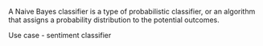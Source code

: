 A Naive Bayes classifier is a type of probabilistic classifier, or an algorithm that assigns a probability distribution to the potential outcomes.

Use case - sentiment classifier